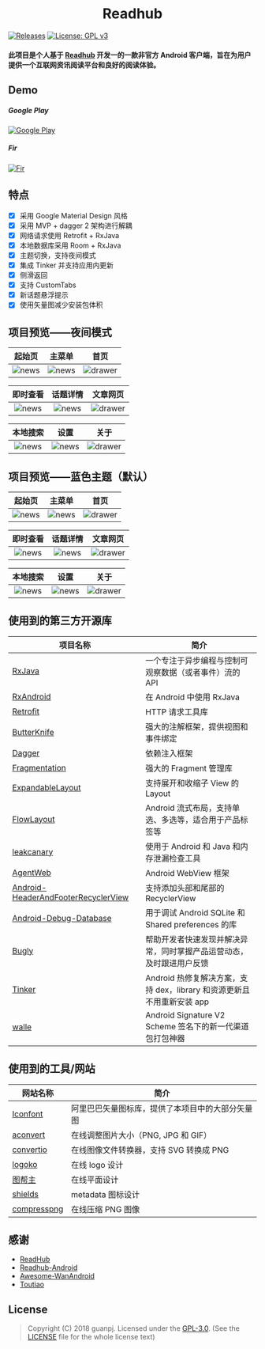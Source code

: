<h1 align="center">Readhub</h1>

[![Releases](https://img.shields.io/badge/API-21%2B-brightgreen.svg)](https://www.coolapk.com/apk/com.jeez.guanpj.jreadhub)
[![License: GPL v3](https://img.shields.io/badge/License-GPL%20v3-blue.svg)](https://www.gnu.org/licenses/gpl-3.0)

#### 此项目是个人基于 [Readhub](https://readhub.me) 开发一的一款非官方 Android 客户端，旨在为用户提供一个互联网资讯阅读平台和良好的阅读体验。

## Demo
##### Google Play
[![Google Play](https://raw.githubusercontent.com/guanpj/JReadhub/master/img/google_play.png?raw=true)](https://play.google.com/store/apps/details?id=com.jeez.guanpj.jreadhub)

##### Fir
[![Fir](https://raw.githubusercontent.com/guanpj/JReadhub/master/img/fir.png?raw=true)](https://play.google.com/store/apps/details?id=com.jeez.guanpj.jreadhub)

[直接下载]: https://fir.im/f5uj

## 特点

- [x] 采用 Google Material Design 风格
- [x] 采用 MVP + dagger 2 架构进行解耦
- [x] 网络请求使用 Retrofit + RxJava
- [x] 本地数据库采用 Room + RxJava
- [x] 主题切换，支持夜间模式
- [x] 集成 Tinker 并支持应用内更新
- [x] 侧滑返回
- [x] 支持 CustomTabs
- [x] 新话题悬浮提示
- [x] 使用矢量图减少安装包体积

## 项目预览——夜间模式

| 起始页 | 主菜单 | 首页 |
|:-:|:-:|:-:|
| ![news](https://raw.githubusercontent.com/guanpj/JReadhub/master/img/dark-splash.png?raw=true) | ![news](https://raw.githubusercontent.com/guanpj/JReadhub/master/img/dark-menu.png?raw=true) | ![drawer](https://raw.githubusercontent.com/guanpj/JReadhub/master/img/dark-main.png?raw=true) |

| 即时查看 | 话题详情 | 文章网页 |
|:-:|:-:|:-:|
| ![news](https://raw.githubusercontent.com/guanpj/JReadhub/master/img/dark-instant.png?raw=true) | ![news](https://raw.githubusercontent.com/guanpj/JReadhub/master/img/dark-topic.png?raw=true) | ![drawer](https://raw.githubusercontent.com/guanpj/JReadhub/master/img/dark-article.png?raw=true) |

| 本地搜索 | 设置 | 关于 |
|:-:|:-:|:-:|
| ![news](https://raw.githubusercontent.com/guanpj/JReadhub/master/img/dark-search.png?raw=true) | ![news](https://raw.githubusercontent.com/guanpj/JReadhub/master/img/dark-setting.png?raw=true) | ![drawer](https://raw.githubusercontent.com/guanpj/JReadhub/master/img/dark-about.png?raw=true) |


## 项目预览——蓝色主题（默认）

| 起始页 | 主菜单 | 首页 |
|:-:|:-:|:-:|
| ![news](https://raw.githubusercontent.com/guanpj/JReadhub/master/img/blue-splash.png?raw=true) | ![news](https://raw.githubusercontent.com/guanpj/JReadhub/master/img/blue-menu.png?raw=true) | ![drawer](https://raw.githubusercontent.com/guanpj/JReadhub/master/img/blue-main.png?raw=true) |

| 即时查看 | 话题详情 | 文章网页 |
|:-:|:-:|:-:|
| ![news](https://raw.githubusercontent.com/guanpj/JReadhub/master/img/blue-instant.png?raw=true) | ![news](https://raw.githubusercontent.com/guanpj/JReadhub/master/img/blue-topic.png?raw=true) | ![drawer](https://raw.githubusercontent.com/guanpj/JReadhub/master/img/blue-article.png?raw=true) |

| 本地搜索 | 设置 | 关于 |
|:-:|:-:|:-:|
| ![news](https://raw.githubusercontent.com/guanpj/JReadhub/master/img/blue-search.png?raw=true) | ![news](https://raw.githubusercontent.com/guanpj/JReadhub/master/img/blue-setting.png?raw=true) | ![drawer](https://raw.githubusercontent.com/guanpj/JReadhub/master/img/blue-about.png?raw=true) |

## 使用到的第三方开源库

项目名称 | 简介
  -------- | ------
[RxJava](https://github.com/ReactiveX/RxJava) | 一个专注于异步编程与控制可观察数据（或者事件）流的 API
[RxAndroid](https://github.com/ReactiveX/RxAndroid) | 在 Android 中使用 RxJava
[Retrofit](https://github.com/square/retrofit) | HTTP 请求工具库
[ButterKnife](https://github.com/JakeWharton/butterknife) | 强大的注解框架，提供视图和事件绑定
[Dagger](https://github.com/google/dagger) | 依赖注入框架
[Fragmentation](https://github.com/YoKeyword/Fragmentation) | 强大的 Fragment 管理库
[ExpandableLayout](https://github.com/cachapa/ExpandableLayout) | 支持展开和收缩子 View 的 Layout
[FlowLayout](https://github.com/hongyangAndroid/FlowLayout) | Android 流式布局，支持单选、多选等，适合用于产品标签等
[leakcanary](https://github.com/square/leakcanary) | 使用于 Android 和 Java 和内存泄漏检查工具
[AgentWeb](https://github.com/Justson/AgentWeb) | Android WebView 框架
[Android-HeaderAndFooterRecyclerView](https://github.com/TakWolf/Android-HeaderAndFooterRecyclerView) | 支持添加头部和尾部的 RecyclerView
[Android-Debug-Database](https://github.com/amitshekhariitbhu/Android-Debug-Database) | 用于调试 Android SQLite 和 Shared preferences 的库
[Bugly](https://bugly.qq.com/v2/) | 帮助开发者快速发现并解决异常，同时掌握产品运营动态，及时跟进用户反馈
[Tinker](https://github.com/Tencent/tinker) | Android 热修复解决方案，支持 dex，library 和资源更新且不用重新安装 app
[walle](https://github.com/Meituan-Dianping/walle) | Android Signature V2 Scheme 签名下的新一代渠道包打包神器

## 使用到的工具/网站

网站名称 | 简介
  -------- | ------
[Iconfont](http://www.iconfont.cn/) | 阿里巴巴矢量图标库，提供了本项目中的大部分矢量图
[aconvert](https://www.aconvert.com/cn/image/resize/) | 在线调整图片大小（PNG, JPG 和 GIF）
[convertio](https://convertio.co/zh/png-converter/) | 在线图像文件转换器，支持 SVG 转换成 PNG
[logoko](http://www.logoko.com.cn/design) | 在线 logo 设计
[图帮主](http://www.tubangzhu.com/) | 在线平面设计
[shields](https://shields.io/) | metadata 图标设计
[compresspng](https://compresspng.com/zh/) | 在线压缩 PNG 图像

## 感谢

- [ReadHub](https://github.com/BryantPang/ReadHub)
- [Readhub-Android](https://github.com/TakWolf/Readhub-Android)
- [Awesome-WanAndroid](https://github.com/JsonChao/Awesome-WanAndroid)
- [Toutiao](https://github.com/iMeiji/Toutiao)

## License
> Copyright (C) 2018 guanpj.
> Licensed under the [GPL-3.0](https://www.gnu.org/licenses/gpl.html).
> (See the [LICENSE](https://github.com/guanpj/JReadhub/blob/master/LICENSE) file for the whole license text)
